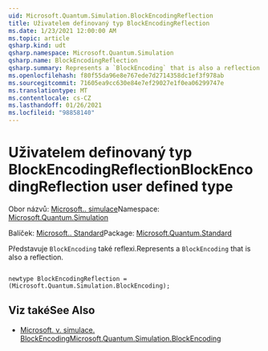 ```yaml
---
uid: Microsoft.Quantum.Simulation.BlockEncodingReflection
title: Uživatelem definovaný typ BlockEncodingReflection
ms.date: 1/23/2021 12:00:00 AM
ms.topic: article
qsharp.kind: udt
qsharp.namespace: Microsoft.Quantum.Simulation
qsharp.name: BlockEncodingReflection
qsharp.summary: Represents a `BlockEncoding` that is also a reflection.
ms.openlocfilehash: f80f55da96e8e767ede7d2714358dc1ef3f978ab
ms.sourcegitcommit: 71605ea9cc630e84e7ef29027e1f0ea06299747e
ms.translationtype: MT
ms.contentlocale: cs-CZ
ms.lasthandoff: 01/26/2021
ms.locfileid: "98858140"
---
```

# <a name="blockencodingreflection-user-defined-type"></a><span data-ttu-id="34443-102">Uživatelem definovaný typ BlockEncodingReflection</span><span class="sxs-lookup"><span data-stu-id="34443-102">BlockEncodingReflection user defined type</span></span>

<span data-ttu-id="34443-103">Obor názvů: [Microsoft.. simulace](xref:Microsoft.Quantum.Simulation)</span><span class="sxs-lookup"><span data-stu-id="34443-103">Namespace: [Microsoft.Quantum.Simulation](xref:Microsoft.Quantum.Simulation)</span></span>

<span data-ttu-id="34443-104">Balíček: [Microsoft.. Standard](https://nuget.org/packages/Microsoft.Quantum.Standard)</span><span class="sxs-lookup"><span data-stu-id="34443-104">Package: [Microsoft.Quantum.Standard](https://nuget.org/packages/Microsoft.Quantum.Standard)</span></span>


<span data-ttu-id="34443-105">Představuje `BlockEncoding` také reflexi.</span><span class="sxs-lookup"><span data-stu-id="34443-105">Represents a `BlockEncoding` that is also a reflection.</span></span>

```qsharp

newtype BlockEncodingReflection = (Microsoft.Quantum.Simulation.BlockEncoding);
```



## <a name="see-also"></a><span data-ttu-id="34443-106">Viz také</span><span class="sxs-lookup"><span data-stu-id="34443-106">See Also</span></span>

- [<span data-ttu-id="34443-107">Microsoft. v. simulace. BlockEncoding</span><span class="sxs-lookup"><span data-stu-id="34443-107">Microsoft.Quantum.Simulation.BlockEncoding</span></span>](xref:Microsoft.Quantum.Simulation.BlockEncoding)